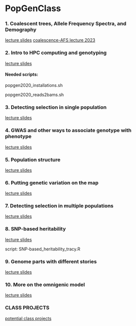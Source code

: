 # PopGenClass

### 1. Coalescent trees, Allele Frequency Spectra, and Demography

[lecture slides](https://drive.google.com/open?id=1Aiy13-6XIQDQ6rlsIeTeRnFZuxu283wDJyukIr5oPV0)
[coalescence-AFS lecture 2023](https://docs.google.com/presentation/d/16-mPMS7M1_UHbN7uW__WImbS4u4NV2jp6dyI5pPRJ-w/edit?usp=sharing)

### 2. Intro to HPC computing and genotyping

[lecture slides](https://docs.google.com/presentation/d/1E2ezo4E9vBRMuogzZKLcE0WNxO_yn-MpKl7GPDTnGWc/edit?usp=sharing)

#### Needed scripts: 
  popgen2020_installations.sh
  
  popgen2020_reads2bams.sh
  
### 3. Detecting selection in single population

[lecture slides](https://drive.google.com/file/d/1cM3Uj8CmXePYUtoYaVMKkBJZ6d-VhMo3/view?usp=sharing)

### 4. GWAS and other ways to associate genotype with phenotype

[lecture slides](https://drive.google.com/file/d/1Zr6-6Higj0e7ETznCG_tcr_IAQFPwC4g/view?usp=sharing)

### 5. Population structure

[lecture slides](https://drive.google.com/open?id=1oBlkRO60rYm8JdPWbs4EmflxWku5dd9N)

### 6. Putting genetic variation on the map

[lecture slides](https://drive.google.com/file/d/1UcYXWaKyYjz3HcEs2qWbYjKlWKTHY6P3/view?usp=sharing)

### 7. Detecting selection in multiple populations

[lecture slides](https://docs.google.com/presentation/d/1ToNtKicd3OzT9G2fEWh_N9M871hS2m3KQ1XRGByzYow/edit?usp=sharing)

### 8. SNP-based heritability

[lecture slides](https://docs.google.com/presentation/d/1aQItFBn-UHdooT6c9LZoWxF09NHOiyDadDs93I16ALA/edit?usp=sharing)

script: SNP-based_heritability_tracy.R

### 9. Genome parts with different stories 

[lecture slides](https://docs.google.com/presentation/d/13YfacQNkTsk1iZS0Zm8QScd3u8sJotoOE-wXaYX_RFw/edit?usp=sharing)

### 10. More on the omnigenic model 

[lecture slides](https://docs.google.com/presentation/d/1jiHWv1xNPOKqgKT9kAcWnW99bSvNG7iOp4bVQfqxg9I/edit?usp=sharing)

### CLASS PROJECTS

[potential class projects](https://docs.google.com/spreadsheets/d/1VZxFSdxvRGImag_pswNJqmX6dvHyHC0PPjq82MjFfLE/edit?usp=sharing)


